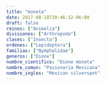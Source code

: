 ```yaml
---
title: "moneta"
date: 2017-08-18T20:46:32-06:00
draft: false
reinos: ["Animalia"]
divisiones: ["Arthropoda"]
clases: ["Insecta"]
ordenes: ["Lepidoptera"]
familias: ["Nymphalidae"]
generos: ["Dione"]
nombre_cientifico: "Dione moneta"
nombre_comun: "Pasionaria Mexicana"
nombre_ingles: "Mexican silverspot"
---
```

